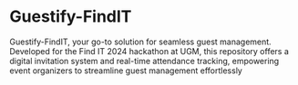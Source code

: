 # Guestify-FindIT
Guestify-FindIT, your go-to solution for seamless guest management. Developed for the Find IT 2024 hackathon at UGM, this repository offers a digital invitation system and real-time attendance tracking, empowering event organizers to streamline guest management effortlessly
